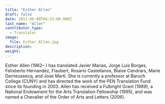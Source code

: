 ```yaml
---
title: "Esther Allen"
draft: false
date: 2011-09-08T04:22:00.000Z
last_name: "Allen"
contributor_type:
  - Translator
image:
  file: Esther_Allen.jpg
description:
weight:
---
```


Esther Allen (1962– ) has translated Javier Marias, Jorge Luis Borges, Felisberto Hernandez, Flaubert, Rosario Castellanos, Blaise Cendrars, Marie Darrieussecq, and Jose Marti. She is currently a professor at Baruch College (CUNY) and has directed the work of the PEN Translation Fund since its founding in 2003. Allen has received a Fulbright Grant (1989), a National Endowment for the Arts Translation Fellowship (1995), and was named a Chevalier of the Order of Arts and Letters (2006).


